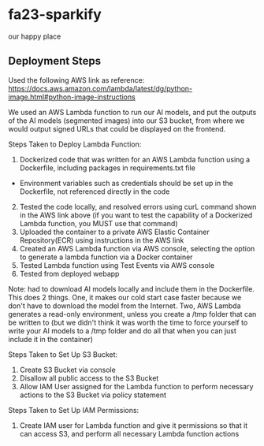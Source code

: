 # fa23-sparkify
our happy place

## Deployment Steps

Used the following AWS link as reference: https://docs.aws.amazon.com/lambda/latest/dg/python-image.html#python-image-instructions

We used an AWS Lambda function to run our AI models, and put the outputs of the AI models (segmented images) into our S3 bucket, from where we would output signed URLs that could be displayed on the frontend. 

Steps Taken to Deploy Lambda Function:
1. Dockerized code that was written for an AWS Lambda function using a Dockerfile, including packages in requirements.txt file
  - Environment variables such as credentials should be set up in the Dockerfile, not referenced directly in the code
2. Tested the code locally, and resolved errors using curL command shown in the AWS link above (if you want to test the capability of a Dockerized Lambda function, you MUST use that command)
3. Uploaded the container to a private AWS Elastic Container Repository(ECR) using instructions in the AWS link
4. Created an AWS Lambda function via AWS console, selecting the option to generate a lambda function via a Docker container
5. Tested Lambda function using Test Events via AWS console
6. Tested from deployed webapp

Note: had to download AI models locally and include them in the Dockerfile. This does 2 things. One, it makes our cold start case faster because we don't have to download the model from the Internet. Two, AWS Lambda generates a read-only environment, unless you create a /tmp folder that can be written to (but we didn't think it was worth the time to force yourself to write your AI models to a /tmp folder and do all that when you can just include it in the container)

Steps Taken to Set Up S3 Bucket:
1. Create S3 Bucket via console
2. Disallow all public access to the S3 Bucket
3. Allow IAM User assigned for the Lambda function to perform necessary actions to the S3 Bucket via policy statement

Steps Taken to Set Up IAM Permissions:
1. Create IAM user for Lambda function and give it permissions so that it can access S3, and perform all necessary Lambda function actions
